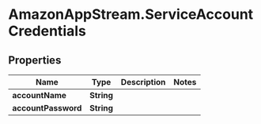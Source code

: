 # AmazonAppStream.ServiceAccountCredentials

## Properties

Name | Type | Description | Notes
------------ | ------------- | ------------- | -------------
**accountName** | **String** |  | 
**accountPassword** | **String** |  | 


